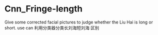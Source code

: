 # Cnn_Fringe-length
Give some corrected facial pictures to judge whether the Liu Hai is long or short. use can
利用分类器分类长刘海短刘海
区别
